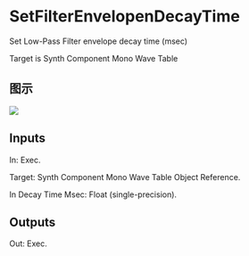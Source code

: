 # SetFilterEnvelopenDecayTime

Set Low-Pass Filter envelope decay time (msec)

Target is Synth Component Mono Wave Table

## 图示

![]($-20221218-21072552.png)

## Inputs

In: Exec.

Target: Synth Component Mono Wave Table Object Reference.

In Decay Time Msec: Float (single-precision).  

## Outputs

Out: Exec.

